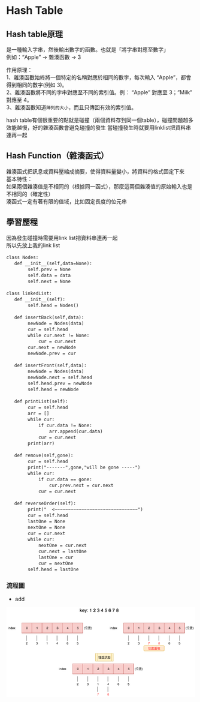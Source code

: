 # Hash Table
## Hash table原理
是一種輸入字串，然後輸出數字的函數。也就是「將字串對應至數字」  
例如：“Apple” → 雜湊函數 → 3   

作用原理：  
1、雜湊函數始終將一個特定的名稱對應於相同的數字，每次輸入 “Apple”，都會得到相同的數字(例如 3)。  
2、雜湊函數將不同的字串對應至不同的索引值。例： “Apple” 對應至 3；”Milk” 對應至 4。  
3、雜湊函數知道`陣列的大小`，而且只傳回有效的索引值。

hash table有個很重要的點就是碰撞（兩個資料存到同一個table），碰撞問題越多效能越慢，好的雜湊函數會避免碰撞的發生 
當碰撞發生時就要用linklist把資料串連再一起  
## Hash Function（雜湊函式）   
雜湊函式把訊息或資料壓縮成摘要，使得資料量變小，將資料的格式固定下來  
基本特性：  
如果兩個雜湊值是不相同的（根據同一函式），那麼這兩個雜湊值的原始輸入也是不相同的（確定性）  
湊函式一定有著有限的值域，比如固定長度的位元串  
 

## 學習歷程 
因為發生碰撞時需要用link list把資料串連再一起  
所以先放上我的link list 

```
class Nodes:
   def __init__(self,data=None):
        self.prev = None
        self.data = data
        self.next = None

class linkedList:
   def __init__(self):
        self.head = Nodes()

   def insertBack(self,data):
        newNode = Nodes(data)
        cur = self.head
        while cur.next != None:
            cur = cur.next
        cur.next = newNode
        newNode.prev = cur

   def insertFront(self,data):   
        newNode = Nodes(data)
        newNode.next = self.head
        self.head.prev = newNode
        self.head = newNode 
        
   def printList(self):
        cur = self.head
        arr = []
        while cur: 
            if cur.data != None:
                arr.append(cur.data)
            cur = cur.next
        print(arr)

   def remove(self,gone):
        cur = self.head
        print("-------",gone,"will be gone -----")
        while cur:
            if cur.data == gone:
                cur.prev.next = cur.next    
            cur = cur.next

   def reverseOrder(self):
        print("  <~~~~~~~~~~~~~~~~~~~~~~~~~~~~~~~")
        cur = self.head
        lastOne = None
        nextOne = None
        cur = cur.next
        while cur:
            nextOne = cur.next
            cur.next = lastOne
            lastOne = cur
            cur = nextOne
        self.head = lastOne
 ```
        
        
        

### 流程圖 

* add   

![](https://github.com/hsuanwen0114/sharon8811437/blob/master/hashtable/hashtable%20add.png)  



